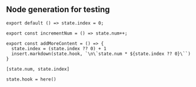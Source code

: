 ## Node generation for testing

```
export default () => state.index = 0;

export const incrementNum = () => state.num++;

export const addMoreContent = () => {
  state.index = (state.index ?? 0) + 1
  insert.markdown(state.hook, `\n\`state.num * ${state.index ?? 0}\``)
}
```

`[state.num, state.index]`

`state.hook = here()`

